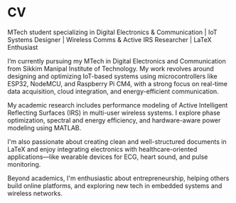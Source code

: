 # CV
MTech student specializing in Digital Electronics &amp; Communication | IoT Systems Designer | Wireless Comms &amp; Active IRS Researcher | LaTeX Enthusiast

I’m currently pursuing my MTech in Digital Electronics and Communication from Sikkim Manipal Institute of Technology. My work revolves around designing and optimizing IoT-based systems using microcontrollers like ESP32, NodeMCU, and Raspberry Pi CM4, with a strong focus on real-time data acquisition, cloud integration, and energy-efficient communication.

My academic research includes performance modeling of Active Intelligent Reflecting Surfaces (IRS) in multi-user wireless systems. I explore phase optimization, spectral and energy efficiency, and hardware-aware power modeling using MATLAB.

I'm also passionate about creating clean and well-structured documents in LaTeX and enjoy integrating electronics with healthcare-oriented applications—like wearable devices for ECG, heart sound, and pulse monitoring.

Beyond academics, I'm enthusiastic about entrepreneurship, helping others build online platforms, and exploring new tech in embedded systems and wireless networks.

